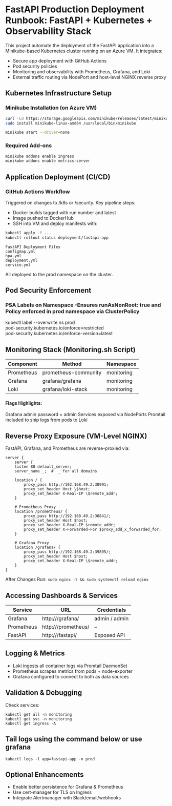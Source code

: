# FastAPI Production Deployment Runbook: FastAPI + Kubernetes + Observability Stack
This project automate the deployment of the FastAPI application into a Minikube-based Kubernetes cluster running on an Azure VM. It integrates:
   - Secure app deployment with GitHub Actions
   - Pod security policies
   - Monitoring and observability with Prometheus, Grafana, and Loki
   - External traffic routing via NodePort and host-level NGINX reverse proxy

## Kubernetes Infrastructure Setup
### Minikube Installation (on Azure VM)
```bash
curl -LO https://storage.googleapis.com/minikube/releases/latest/minikube-linux-amd64
sudo install minikube-linux-amd64 /usr/local/bin/minikube

minikube start --driver=none
```
### Required Add-ons
```bash
minikube addons enable ingress
minikube addons enable metrics-server
```

## Application Deployment (CI/CD)
### GitHub Actions Workflow
Triggered on changes to /k8s or /security. Key pipeline steps:
- Docker builds tagged with run number and latest
- Image pushed to DockerHub
- SSH into VM and deploy manifests with:
  
```bash
kubectl apply -f ...
kubectl rollout status deployment/fastapi-app
```
```
FastAPI Deployment Files
configmap.yml
hpa.yml
deployment.yml
service.yml
```
All deployed to the prod namespace on the cluster.

## Pod Security Enforcement
### PSA Labels on Namespace -Ensures runAsNonRoot: true and Policy enforced in prod namespace via ClusterPolicy
kubectl label --overwrite ns prod \
  pod-security.kubernetes.io/enforce=restricted \
  pod-security.kubernetes.io/enforce-version=latest

## Monitoring Stack (Monitoring.sh Script)

| Component  | Method                   | Namespace  |
|------------|--------------------------|------------|
| Prometheus | prometheus-community     | monitoring |
| Grafana    | grafana/grafana          | monitoring |
| Loki       | grafana/loki-stack       | monitoring |

#### Flags Highlights:
Grafana admin password = admin
Services exposed via NodePorts
Promtail included to ship logs from pods to Loki

## Reverse Proxy Exposure (VM-Level NGINX)
FastAPI, Grafana, and Prometheus are reverse-proxied via:
```
server {
    server {
    listen 80 default_server;
    server_name _;  #  _ for all domains

    location / {
        proxy_pass http://192.168.49.2:30991;
        proxy_set_header Host \$host;
        proxy_set_header X-Real-IP \$remote_addr;
    }

    # Prometheus Proxy
    location /prometheus/ {
        proxy_pass http://192.168.49.2:30841/; 
        proxy_set_header Host $host;
        proxy_set_header X-Real-IP $remote_addr;
        proxy_set_header X-Forwarded-For $proxy_add_x_forwarded_for;
    }

    # Grafana Proxy
    location /grafana/ {
        proxy_pass http://192.168.49.2:39895/; 
        proxy_set_header Host $host;
        proxy_set_header X-Real-IP \$remote_addr;
    }
}
```
After Changes Run: ``` sudo nginx -t && sudo systemctl reload nginx ```

## Accessing Dashboards & Services
| Service    | URL                          | Credentials       |
|------------|------------------------------|-------------------|
| Grafana    | http://<vm-ip>/grafana/      | admin / admin     |
| Prometheus | http://<vm-ip>/prometheus/   | –                 |
| FastAPI    | http://<vm-ip>/fastapi/      | Exposed API       |

## Logging & Metrics
- Loki ingests all container logs via Promtail DaemonSet
- Prometheus scrapes metrics from pods + node-exporter
- Grafana configured to connect to both as data sources

## Validation & Debugging
Check services: 
```
kubectl get all -n monitoring
kubectl get svc -n monitoring
kubectl get ingress -A
```
## Tail logs using the command below or use grafana

```
kubectl logs -l app=fastapi-app -n prod
```
## Optional Enhancements
- Enable better persistence for Grafana & Prometheus
- Use cert-manager for TLS on Ingress
- Integrate Alertmanager with Slack/email/webhooks
